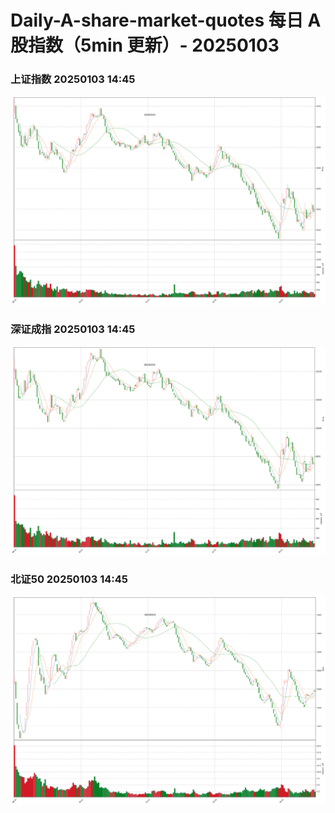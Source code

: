 
# Daily-A-share-market-quotes 每日 A 股指数（5min 更新）- 20250103

### 上证指数 20250103 14:45
![](./fig/2025/1/20250103-sh000001.png)

### 深证成指 20250103 14:45
![](./fig/2025/1/20250103-sz399001.png)

### 北证50 20250103 14:45
![](./fig/2025/1/20250103-bj899050.png)
